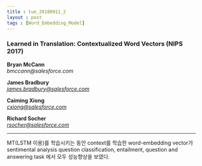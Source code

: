 ```yaml
---
title : tue_20180911_2
layout : post
tags : [Word_Embedding_Model]
---
```


<h3> Learned in Translation: Contextualized Word Vectors (NIPS 2017) </h3>


<p><b>Bryan McCann</b> <br/>
<em>bmccann@salesforce.com </em>

<b>James Bradbury </b> <br/>
<em>james.bradbury@salesforce.com </em>

<b>Caiming Xiong </b> <br/>
<em>cxiong@salesforce.com </em>

<b>Richard Socher </b> <br/>
<em>rsocher@salesforce.com </em> <br/>

<hr />
<p>
MT(LSTM 이용)를 학습시키는 동안 context를 학습한 word-embedding vector가 sentimental analysis question classification, entailment, question and answering task 에서 모두 성능향상을 보였다.
</p>